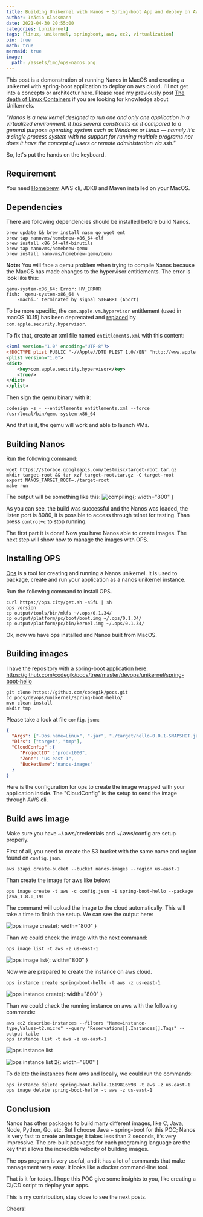 ```yaml
---
title: Building Unikernel with Nanos + Spring-boot App and deploy on AWS Cloud
author: Inácio Klassmann
date: 2021-04-30 20:55:00
categories: [unikernel]
tags: [linux, unikernel, springboot, aws, ec2, virtualization]
pin: true
math: true
mermaid: true
image:
  path: /assets/img/ops-nanos.png
---
```



This post is a demonstration of running Nanos in MacOS and creating a unikernel with spring-boot application to deploy on aws cloud. I'll not get into a concepts or architectur here. Please read my previously post [The death of Linux Containers] if you are looking for knowledge about Unikernels.

*"Nanos is a new kernel designed to run one and only one application in a virtualized environment. It has several constraints on it compared to a general purpose operating system such as Windows or Linux — namely it’s a single process system with no support for running multiple programs nor does it have the concept of users or remote administration via ssh."*

So, let's put the hands on the keyboard.

## Requirement

You need [Homebrew], AWS cli, JDK8 and Maven installed on your MacOS.

## Dependencies

There are following dependencies should be installed before build Nanos.

```console
brew update && brew install nasm go wget ent
brew tap nanovms/homebrew-x86_64-elf
brew install x86_64-elf-binutils
brew tap nanovms/homebrew-qemu
brew install nanovms/homebrew-qemu/qemu
```

**Note:** You will face a qemu problem when trying to compile Nanos because the MacOS has made changes to the hypervisor entitlements. The error is look like this:

```console
qemu-system-x86_64: Error: HV_ERROR
fish: 'qemu-system-x86_64 \
    -machi…' terminated by signal SIGABRT (Abort)
```
To be more specific, the `com.apple.vm.hypervisor` entitlement (used in macOS 10.15) has been deprecated and [replaced] by `com.apple.security.hypervisor`.

To fix that, create an xml file named `entitlements.xml` with this content:

```xml
<?xml version="1.0" encoding="UTF-8"?>
<!DOCTYPE plist PUBLIC "-//Apple//DTD PLIST 1.0//EN" "http://www.apple.com/DTDs/PropertyList-1.0.dtd">
<plist version="1.0">
<dict>
    <key>com.apple.security.hypervisor</key>
    <true/>
</dict>
</plist>
```

Then sign the qemu binary with it:
```console
codesign -s - --entitlements entitlements.xml --force /usr/local/bin/qemu-system-x86_64
```

And that is it, the qemu will work and able to launch VMs.

## Building Nanos

Run the following command:

```console
wget https://storage.googleapis.com/testmisc/target-root.tar.gz
mkdir target-root && tar xzf target-root.tar.gz -C target-root
export NANOS_TARGET_ROOT=./target-root
make run
```

The output will be something like this:
![compiling]({{site.url}}/assets/img/qmu-compile.png){: width="800" }


As you can see, the build was successful and the Nanos was loaded, the listen port is 8080, it is possible to access through telnet for testing. Than press `control+c` to stop running.

The first part it is done! Now you have Nanos able to create images. The next step will show how to manage the images with OPS.

## Installing OPS

[Ops] is a tool for creating and running a Nanos unikernel. It is used to package, create and run your application as a nanos unikernel instance.

Run the following command to install OPS.

```console
curl https://ops.city/get.sh -sSfL | sh
ops version
cp output/tools/bin/mkfs ~/.ops/0.1.34/
cp output/platform/pc/boot/boot.img ~/.ops/0.1.34/
cp output/platform/pc/bin/kernel.img ~/.ops/0.1.34/
```

Ok, now we have ops installed and Nanos built from MacOS.

## Building images

I have the repository with a spring-boot application here: https://github.com/codegik/pocs/tree/master/devops/unikernel/spring-boot-hello

```console
git clone https://github.com/codegik/pocs.git
cd pocs/devops/unikernel/spring-boot-hello/
mvn clean install
mkdir tmp
```

Please take a look at file `config.json`:

```json
{
  "Args": ["-Dos.name=Linux", "-jar", "./target/hello-0.0.1-SNAPSHOT.jar"],
  "Dirs": ["target", "tmp"],
  "CloudConfig" :{
     "ProjectID" :"prod-1000",
     "Zone": "us-east-1",
     "BucketName":"nanos-images"
  }
}
```

Here is the configuration for ops to create the image wrapped with your application inside. The "CloudConfig" is the setup to send the image through AWS cli.

## Build aws image

Make sure you have ~/.aws/credentials and ~/.aws/config are setup properly.

First of all, you need to create the S3 bucket with the same name and region found on `config.json`.

```console
aws s3api create-bucket --bucket nanos-images --region us-east-1
```

Than create the image for aws like below:

```console
ops image create -t aws -c config.json -i spring-boot-hello --package java_1.8.0_191
```

The command will upload the image to the cloud automatically. This will take a time to finish the setup. We can see the output here:

![ops image create]({{site.url}}/assets/img/ops-image-create.png){: width="800" }

Than we could check the image with the next command:

```console
ops image list -t aws -z us-east-1
```


![ops image list]({{site.url}}/assets/img/ops-image-list.png){: width="800" }

Now we are prepared to create the instance on aws cloud.

```console
ops instance create spring-boot-hello -t aws -z us-east-1
```

![ops instance create]({{site.url}}/assets/img/ops-instance-create.png){: width="800" }

Than we could check the running instance on aws with the following commands:

```console
aws ec2 describe-instances --filters "Name=instance-type,Values=t2.micro" --query "Reservations[].Instances[].Tags" --output table
ops instance list -t aws -z us-east-1
```

![ops instance list]({{site.url}}/assets/img/ops-instance-list.png)

![ops instance list 2]({{site.url}}/assets/img/ops-instance-list2.png){: width="800" }

To delete the instances from aws and locally, we could run the commands:

```console
ops instance delete spring-boot-hello-1619816598 -t aws -z us-east-1
ops image delete spring-boot-hello -t aws -z us-east-1
```

## Conclusion

Nanos has other packages to build many different images, like C, Java, Node, Python, Go, etc. But I choose Java + spring-boot for this POC; Nanos is very fast to create an image; it takes less than 2 seconds, it’s very impressive. The pre-built packages for each programing language are the key that allows the incredible velocity of building images.

The ops program is very useful, and it has a lot of commands that make management very easy. It looks like a docker command-line tool.

That is it for today. I hope this POC give some insights to you, like creating a CI/CD script to deploy your apps.

This is my contribution, stay close to see the next posts.

Cheers!










[The death of Linux Containers]: https://inacioklassmann.medium.com/building-unikernel-with-nanos-spring-boot-app-and-deploy-on-aws-cloud-d89b8b86380f
[Homebrew]: https://brew.sh/
[replaced]: https://developer.apple.com/documentation/bundleresources/entitlements/com_apple_security_hypervisor
[Ops]: https://github.com/nanovms/ops
